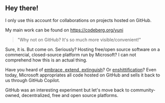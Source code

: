 ## Hey there!

I only use this account for collaborations on projects hosted on GitHub.

My main work can be found on https://codeberg.org/yuni

> "Why not on GitHub? It's so much more visible/convenient!"

Sure, it is. But come on. Seriously? Hosting free/open source software on a commercial, closed-source platform run by Microsoft? I can not comprehend how this is an actual thing.

Have you heard of [embrace, extend, extinguish](https://en.wikipedia.org/wiki/Embrace,_extend,_and_extinguish)? Or [enshittification](https://en.wikipedia.org/wiki/Enshittification)? Even today, Microsoft appropriates all code hosted on GitHub and sells it back to us through GitHub Copilot.

GitHub was an interesting experiment but let's move back to community-owned, decentralized, free and open source platforms.
